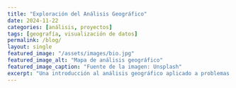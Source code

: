 ```yaml
---
title: "Exploración del Análisis Geográfico"
date: 2024-11-22
categories: [análisis, proyectos]
tags: [geografía, visualización de datos]
permalink: /blog/
layout: single
featured_image: "/assets/images/bio.jpg"
featured_image_alt: "Mapa de análisis geográfico"
featured_image_caption: "Fuente de la imagen: Unsplash"
excerpt: "Una introducción al análisis geográfico aplicado a problemas urbanos."
---
```

